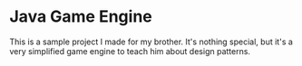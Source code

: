 # Java Game Engine

This is a sample project I made for my brother. It's nothing special, but it's a very simplified game engine to teach him about design patterns.
